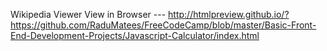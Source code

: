 Wikipedia Viewer
View in Browser ---
http://htmlpreview.github.io/?https://github.com/RaduMatees/FreeCodeCamp/blob/master/Basic-Front-End-Development-Projects/Javascript-Calculator/index.html
